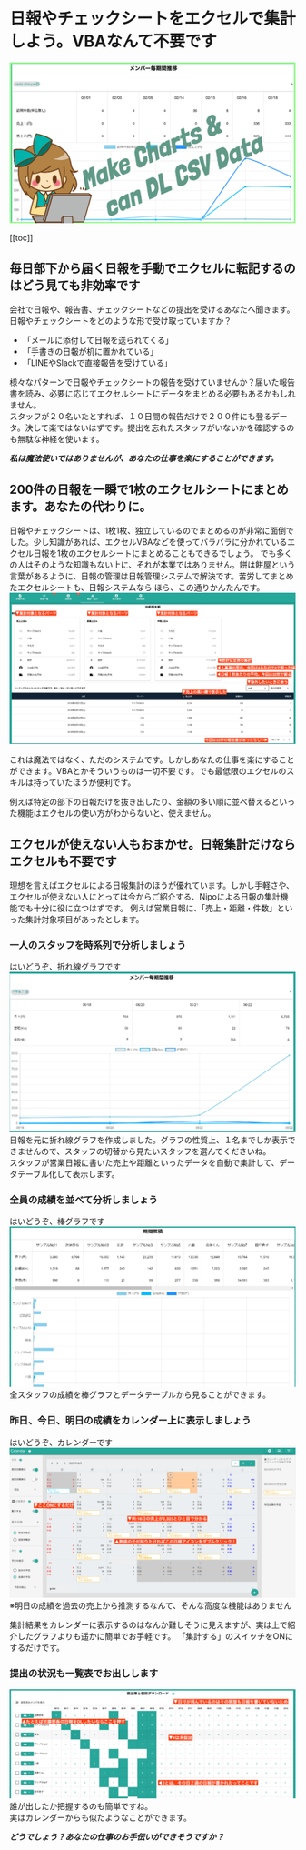 # 日報やチェックシートをエクセルで集計しよう。VBAなんて不要です
![日報の集計](../image/icatch/i4.png)


[[toc]]

## 毎日部下から届く日報を手動でエクセルに転記するのはどう見ても非効率です
会社で日報や、報告書、チェックシートなどの提出を受けるあなたへ聞きます。日報やチェックシートをどのような形で受け取っていますか？

- 「メールに添付して日報を送られてくる」  
- 「手書きの日報が机に置かれている」  
- 「LINEやSlackで直接報告を受けている」  

様々なパターンで日報やチェックシートの報告を受けていませんか？届いた報告書を読み、必要に応じてエクセルシートにデータをまとめる必要もあるかもしれません。  
スタッフが２０名いたとすれば、１０日間の報告だけで２００件にも登るデータ。決して楽ではないはずです。提出を忘れたスタッフがいないかを確認するのも無駄な神経を使います。

_**私は魔法使いではありませんが、あなたの仕事を楽にすることができます。**_

## 200件の日報を一瞬で1枚のエクセルシートにまとめます。あなたの代わりに。
日報やチェックシートは、1枚1枚、独立しているのでまとめるのが非常に面倒でした。少し知識があれば、エクセルVBAなどを使ってバラバラに分かれているエクセル日報を1枚のエクセルシートにまとめることもできるでしょう。
でも多くの人はそのような知識もない上に、それが本業ではありません。餅は餅屋という言葉があるように、日報の管理は日報管理システムで解決です。苦労してまとめたエクセルシートも、日報システムなら
ほら、この通りかんたんです。
![たくさんの日報を集計し、ランキング形式で表示](./idea/i17.png)

これは魔法ではなく、ただのシステムです。しかしあなたの仕事を楽にすることができます。VBAとかそういうものは一切不要です。でも最低限のエクセルのスキルは持っていたほうが便利です。

例えば特定の部下の日報だけを抜き出したり、金額の多い順に並べ替えるといった機能はエクセルの使い方がわからないと、使えません。


## エクセルが使えない人もおまかせ。日報集計だけならエクセルも不要です
理想を言えばエクセルによる日報集計のほうが優れています。しかし手軽さや、エクセルが使えない人にとっては今からご紹介する、Nipoによる日報の集計機能でも十分に役に立つはずです。
例えば営業日報に、「売上・距離・件数」といった集計対象項目があったとします。

### 一人のスタッフを時系列で分析しましょう
はいどうぞ、折れ線グラフです
![折れ線グラフでスタッフの成績推移を把握する](./idea/i18.gif)
日報を元に折れ線グラフを作成しました。グラフの性質上、１名までしか表示できませんので、スタッフの切替から見たいスタッフを選んでくださいね。  
スタッフが営業日報に書いた売上や距離といったデータを自動で集計して、データテーブル化して表示します。

### 全員の成績を並べて分析しましょう
はいどうぞ、棒グラフです
![棒グラフでスタッフ同士の成績を比較する](./idea/i19.gif)
全スタッフの成績を棒グラフとデータテーブルから見ることができます。
<Alice label="エクセルが無くてもグラフは作れる！" icon="ok" />

### 昨日、今日、明日の成績をカレンダー上に表示しましょう
はいどうぞ、カレンダーです
![カレンダー上に日報を表示する](./idea/i20.png)
※明日の成績を過去の売上から推測するなんて、そんな高度な機能はありません

集計結果をカレンダーに表示するのはなんか難しそうに見えますが、実は上で紹介したグラフよりも遥かに簡単でお手軽です。
「集計する」のスイッチをONにするだけです。

### 提出の状況も一覧表でお出しします
![日報の提出状況を把握する](./idea/i21.png)
誰が出したか把握するのも簡単ですね。  
実はカレンダーからも似たようなことができます。




_**どうでしょう？あなたの仕事のお手伝いができそうですか？**_


